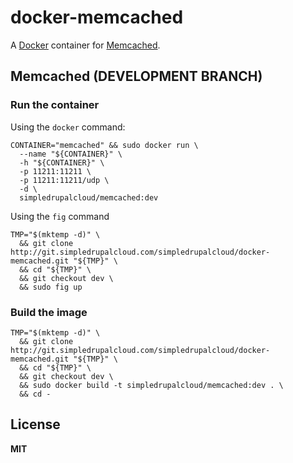 # docker-memcached

A [Docker](https://docker.com/) container for [Memcached](http://memcached.org/).

## Memcached (DEVELOPMENT BRANCH)

### Run the container

Using the `docker` command:

    CONTAINER="memcached" && sudo docker run \
      --name "${CONTAINER}" \
      -h "${CONTAINER}" \
      -p 11211:11211 \
      -p 11211:11211/udp \
      -d \
      simpledrupalcloud/memcached:dev
      
Using the `fig` command

    TMP="$(mktemp -d)" \
      && git clone http://git.simpledrupalcloud.com/simpledrupalcloud/docker-memcached.git "${TMP}" \
      && cd "${TMP}" \
      && git checkout dev \
      && sudo fig up

### Build the image

    TMP="$(mktemp -d)" \
      && git clone http://git.simpledrupalcloud.com/simpledrupalcloud/docker-memcached.git "${TMP}" \
      && cd "${TMP}" \
      && git checkout dev \
      && sudo docker build -t simpledrupalcloud/memcached:dev . \
      && cd -

## License

**MIT**

